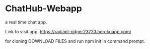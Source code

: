 # ChatHub-Webapp
a real time chat app.


Link to visit app: https://radiant-ridge-23723.herokuapp.com/



for cloning DOWNLOAD FILES and run npm init in command prompt.

